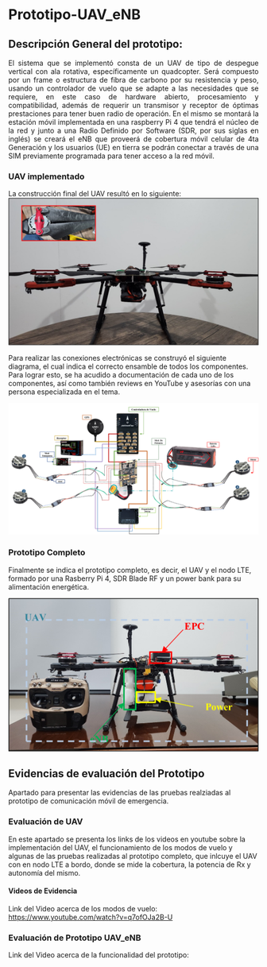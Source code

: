 # Prototipo-UAV_eNB
## Descripción General del prototipo:
<p style="text-align: justify;">
El sistema que se implementó consta de un UAV de tipo de despegue vertical con ala rotativa, específicamente un quadcopter. Será compuesto por un frame o estructura de fibra de carbono por su resistencia y peso, usando un controlador de vuelo que se adapte a las necesidades que se requiere, en este caso de hardware abierto, procesamiento y compatibilidad, además de requerir un transmisor y receptor de óptimas prestaciones para tener buen radio de operación.
  En el mismo se montará la estación móvil implementada en una raspberry Pi 4 que tendrá el núcleo de la red y junto a una Radio Definido por Software (SDR, por sus siglas en inglés) se creará el eNB que proveerá de cobertura móvil celular de 4ta Generación y los usuarios (UE) en tierra se podrán conectar a través de una SIM previamente programada para tener acceso a la red móvil.
</p>

### UAV implementado
La construcción final del UAV resultó en lo siguiente:
![UAV](https://github.com/Vichearias10/Evidencia_Pruebas-Prototipo-UAV_eNB/blob/main/UAV.png)


Para realizar las conexiones electrónicas se construyó el siguiente diagrama, el cual indica el correcto ensamble de todos los componentes. Para lograr esto, se ha acudido a documentación de cada uno de los componentes, así como también reviews en YouTube y asesorías con una persona especializada en el tema.

![Conexiones UAV](https://github.com/Vichearias10/Evidencia_Pruebas-Prototipo-UAV_eNB/blob/main/Diagrama.png)

### Prototipo Completo
Finalmente se indica el prototipo completo, es decir, el UAV y el nodo LTE, formado por una Rasberry Pi 4, SDR Blade RF y un power bank para su alimentación energética.

![Prototipo Completo](https://github.com/Vichearias10/Evidencia_Pruebas-Prototipo-UAV_eNB/blob/main/Prototipo_Completo.png)

## Evidencias de evaluación del Prototipo
Apartado para presentar las evidencias de las pruebas realziadas al prototipo de comunicación móvil de emergencia.

### Evaluación de UAV

En este apartado se presenta los links de los videos en youtube sobre la implementación del UAV, el funcionamiento de los modos de vuelo y algunas de las pruebas realizadas al prototipo completo, que inlcuye el UAV con en nodo LTE a bordo, donde se mide la cobertura, la potencia de Rx y autonomía del mismo.

#### Videos de Evidencia
Link del Video acerca de los modos de vuelo:
https://www.youtube.com/watch?v=q7ofOJa2B-U

### Evaluación de Prototipo UAV_eNB
Link del Video acerca de la funcionalidad del prototipo:
